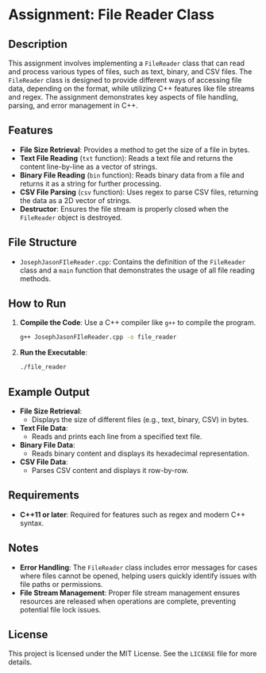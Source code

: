 # Assignment: File Reader Class

## Description
This assignment involves implementing a `FileReader` class that can read and process various types of files, such as text, binary, and CSV files. The `FileReader` class is designed to provide different ways of accessing file data, depending on the format, while utilizing C++ features like file streams and regex. The assignment demonstrates key aspects of file handling, parsing, and error management in C++.

## Features
- **File Size Retrieval**: Provides a method to get the size of a file in bytes.
- **Text File Reading** (`txt` function): Reads a text file and returns the content line-by-line as a vector of strings.
- **Binary File Reading** (`bin` function): Reads binary data from a file and returns it as a string for further processing.
- **CSV File Parsing** (`csv` function): Uses regex to parse CSV files, returning the data as a 2D vector of strings.
- **Destructor**: Ensures the file stream is properly closed when the `FileReader` object is destroyed.

## File Structure
- `JosephJasonFIleReader.cpp`: Contains the definition of the `FileReader` class and a `main` function that demonstrates the usage of all file reading methods.

## How to Run
1. **Compile the Code**: Use a C++ compiler like `g++` to compile the program.
   ```sh
   g++ JosephJasonFIleReader.cpp -o file_reader
   ```
2. **Run the Executable**:
   ```sh
   ./file_reader
   ```

## Example Output
- **File Size Retrieval**:
  - Displays the size of different files (e.g., text, binary, CSV) in bytes.
- **Text File Data**:
  - Reads and prints each line from a specified text file.
- **Binary File Data**:
  - Reads binary content and displays its hexadecimal representation.
- **CSV File Data**:
  - Parses CSV content and displays it row-by-row.

## Requirements
- **C++11 or later**: Required for features such as regex and modern C++ syntax.

## Notes
- **Error Handling**: The `FileReader` class includes error messages for cases where files cannot be opened, helping users quickly identify issues with file paths or permissions.
- **File Stream Management**: Proper file stream management ensures resources are released when operations are complete, preventing potential file lock issues.

## License
This project is licensed under the MIT License. See the `LICENSE` file for more details.

